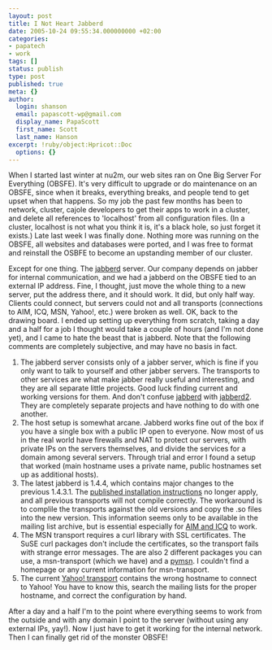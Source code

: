 ```yaml
---
layout: post
title: I Not Heart Jabberd
date: 2005-10-24 09:55:34.000000000 +02:00
categories:
- papatech
- work
tags: []
status: publish
type: post
published: true
meta: {}
author:
  login: shanson
  email: papascott-wp@gmail.com
  display_name: PapaScott
  first_name: Scott
  last_name: Hanson
excerpt: !ruby/object:Hpricot::Doc
  options: {}
---
```

<p>When I started last winter at nu2m, our web sites ran on One Big Server For Everything (OBSFE). It's very difficult to upgrade or do maintenance on an OBSFE, since when it breaks, everything breaks, and people tend to get upset when that happens. So my job the past few months has been to network, cluster, cajole developers to get their apps to work in a cluster, and delete all references to 'localhost' from all configuration files. (In a cluster, localhost is not what you think it is, it's a black hole, so just forget it exists.) Late last week I was finally done. Nothing more was running on the OBSFE, all websites and databases were ported, and I was free to format and reinstall the OSBFE to become an upstanding member of our cluster.</p>
<p>Except for one thing. The <a href="http://jabberd.jabberstudio.org/1.4/">jabberd</a> server. Our company depends on jabber for internal communication, and we had a jabberd on the OBSFE tied to an external IP address. Fine, I thought, just move the whole thing to a new server, put the address there, and it should work. It did, but only half way. Clients could connect, but servers could not and all transports (connections to AIM, ICQ, MSN, Yahoo!, etc.) were broken as well. OK, back to the drawing board. I ended up setting up everything from scratch, taking a day and a half for a job I thought would take a couple of hours (and I'm not done yet), and I came to hate the beast that is jabberd. Note that the following comments are completely subjective, and may have no basis in fact.</p>
<ol>
<li>The jabberd server consists only of a jabber server, which is fine if you only want to talk to yourself and other jabber servers. The transports to other services are what make jabber really useful and interesting, and they are all separate little projects. Good luck finding current and working versions for them. And don't confuse <a href="http://jabberd.jabberstudio.org/1.4/">jabberd</a> with <a href="http://jabberd.jabberstudio.org/2/">jabberd2</a>. They are completely separate projects and have nothing to do with one another.</li>
<li>The host setup is somewhat arcane. Jabberd works fine out of the box if you have a single box with a public IP open to everyone. Now most of us in the real world have firewalls and NAT to protect our servers, with private IPs on the servers themselves, and divide the services for a domain among several servers. Through trial and error I found a setup that worked (main hostname uses a private name, public hostnames set up as additional hosts).</li>
<li>The latest jabberd is 1.4.4, which contains major changes to the previous 1.4.3.1. The <a href="http://jabberd.jabberstudio.org/1.4/doc/adminguide">published installation instructions</a> no longer apply, and all previous transports will not compile correctly. The workaround is to complile the transports against the old versions and copy the .so files into the new version. This information seems only to be available in the mailing list archive, but is essential especially for <a href="http://aim-transport.jabberstudio.org/">AIM and ICQ</a> to work.</li>
<li>The MSN transport requires a curl library with SSL certificates. The SuSE curl packages don't include the certificates, so the transport fails with strange error messages. The are also 2 different packages you can use, a msn-transport (which we have) and a <a href="http://msn-transport.jabberstudio.org/">pymsn</a>. I couldn't find a homepage or any current information for msn-transport.</li>
<li>The current <a href="http://yahoo-transport-2.jabberstudio.org/">Yahoo! transport</a> contains the wrong hostname to connect to Yahoo! You have to know this, search the mailing lists for the proper hostname, and correct the configuration by hand.</li>
</ol>
<p>After a day and a half I'm to the point where everything seems to work from the outside and with any domain I point to the server (without using any external IPs, yay!). Now I just have to get it working for the internal network. Then I can finally get rid of the monster OBSFE!</p>
